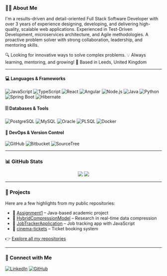### 👩‍💻 About Me

I'm a results-driven and detail-oriented Full Stack Software Developer with over 3 years of experience designing, developing, and delivering high-quality, scalable web applications. 
Experienced in Test-Driven Development, microservices architecture, and Agile methodologies. A proactive problem solver with strong collaboration, leadership, and mentoring skills.

🔍 Looking for innovative ways to solve complex problems. 💡 Always learning, mentoring, and growing! 📍 Based in Leeds, United Kingdom

---

#### 💻 Languages & Frameworks
![JavaScript](https://img.shields.io/badge/JavaScript-F7DF1E?style=flat&logo=javascript&logoColor=black)
![TypeScript](https://img.shields.io/badge/TypeScript-3178C6?style=flat&logo=typescript&logoColor=white)
![React](https://img.shields.io/badge/React-20232A?style=flat&logo=react)
![Angular](https://img.shields.io/badge/Angular-DD0031?style=flat&logo=angular&logoColor=white)
![Node.js](https://img.shields.io/badge/Node.js-339933?style=flat&logo=node-dot-js&logoColor=white)
![Java](https://img.shields.io/badge/Java-ED8B00?style=flat&logo=java&logoColor=white)
![Python](https://img.shields.io/badge/Python-3776AB?style=flat&logo=python&logoColor=white)
![Spring Boot](https://img.shields.io/badge/Spring%20Boot-6DB33F?style=flat&logo=spring-boot&logoColor=white)
![Hibernate](https://img.shields.io/badge/Hibernate-59666C?style=flat&logo=hibernate&logoColor=white)

#### 🗄️ Databases & Tools
![PostgreSQL](https://img.shields.io/badge/PostgreSQL-4169E1?style=flat&logo=postgresql&logoColor=white)
![MySQL](https://img.shields.io/badge/MySQL-4479A1?style=flat&logo=mysql&logoColor=white)
![Oracle](https://img.shields.io/badge/Oracle-F80000?style=flat&logo=oracle&logoColor=white)
![PLSQL](https://img.shields.io/badge/PLSQL-336791?style=flat)
![Docker](https://img.shields.io/badge/Docker-2496ED?style=flat&logo=docker&logoColor=white)

#### 🚀 DevOps & Version Control
![GitHub](https://img.shields.io/badge/GitHub-181717?style=flat&logo=github)
![Bitbucket](https://img.shields.io/badge/Bitbucket-0052CC?style=flat&logo=bitbucket&logoColor=white)
![SourceTree](https://img.shields.io/badge/SourceTree-0052CC?style=flat&logo=sourcetree&logoColor=white)

---

### 📊 GitHub Stats

<p align="center">
  <img src="https://github-readme-stats.vercel.app/api/top-langs/?username=NishadiGunasinghe&layout=compact" />
  <img src="https://github-readme-stats.vercel.app/api?username=NishadiGunasinghe&show_icons=true&theme=default" />
</p>

---

### 📁 Projects

Here are a few highlights from my public repositories:

- 🔹 [Assignment1](https://github.com/NishadiGunasinghe/Assignment1) – Java-based academic project
- 🔹 [HybridCompressionModel](https://github.com/NishadiGunasinghe/HybridCompressionModel) – Research in real-time data compression
- 🔹 [JobTrackerApplication](https://github.com/NishadiGunasinghe/JobTrackerApplication) – Job tracking app with JavaScript
- 🔹 [cinema-tickets](https://github.com/NishadiGunasinghe/cinema-tickets) – Ticket booking system

👉 [Explore all my repositories](https://github.com/NishadiGunasinghe?tab=repositories)

---

### 🤝 Connect with Me

[![LinkedIn](https://img.shields.io/badge/LinkedIn-blue?style=flat&logo=linkedin&logoColor=white)](https://www.linkedin.com/in/nishadi-gunasinghe/)
[![GitHub](https://img.shields.io/badge/GitHub-181717?style=flat&logo=github&logoColor=white)](https://github.com/NishadiGunasinghe)
